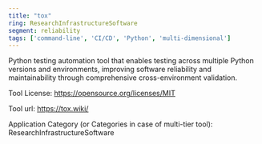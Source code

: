 ```yaml
---
title: "tox"
ring: ResearchInfrastructureSoftware
segment: reliability
tags: ['command-line', 'CI/CD', 'Python', 'multi-dimensional']
---
```

Python testing automation tool that enables testing across multiple Python versions and environments, improving software reliability and maintainability through comprehensive cross-environment validation.

Tool License: https://opensource.org/licenses/MIT

Tool url: https://tox.wiki/

Application Category (or Categories in case of multi-tier tool): ResearchInfrastructureSoftware
